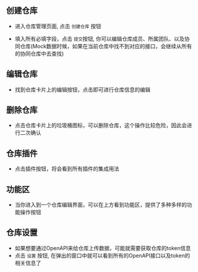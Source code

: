 ## 创建仓库

- 进入仓库管理页面, 点击 `创建仓库` 按钮

<code src="./component/create_zh.tsx" inline=true></code>

- 填入所有必填字段，点击 `提交`按钮, 你可以编辑仓库成员、所属团队、以及协同仓库(Mock数据时候，如果在当前仓库中找不到对应的接口，会继续从所有的协同仓库中去查找)

<code src="./component/create_popup_repo_zh.tsx" inline=true></code>
## 编辑仓库
- 找到仓库卡片上的编辑按钮，点击即可进行仓库信息的编辑

<code src="./component/edit_zh.tsx" inline=true></code>
## 删除仓库
- 点击仓库卡片上的垃圾桶图标，可以删除仓库，这个操作比较危险，因此会进行二次确认

<code src="./component/delete_repo_zh.tsx" inline=true></code>
## 仓库插件

- 点击插件按钮，将会看到所有插件的集成用法

<code src="./component/plugin_zh.tsx" inline=true></code>

## 功能区

- 当你进入到一个仓库编辑界面，可以在上方看到功能区，提供了多种多样的功能操作按钮
<code src="./component/operation_zh.tsx" inline=true></code>

## 仓库设置

- 如果想要通过OpenAPI来给仓库上传数据，可能就需要获取仓库的token信息
- 点击 `设置` 按钮, 在弹出的窗口中就可以看到所有的OpenAPI接口以及token的相关信息了

<code src="./component/setting_zh.tsx" inline=true></code>

